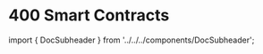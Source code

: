 # 400 Smart Contracts

import { DocSubheader } from '../../../components/DocSubheader';

<DocSubheader text="Method for executing code within, against, and outside of the Provenance Blockchain Blockchain."
/>
